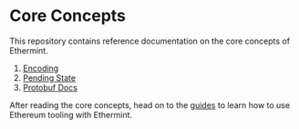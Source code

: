 <!--
order: false
parent:
  order: 4
-->

# Core Concepts

This repository contains reference documentation on the core concepts of Ethermint.

1. [Encoding](./encoding.md)
2. [Pending State](./pending_state.md)
3. [Protobuf Docs](./proto-docs.md)

After reading the core concepts, head on to the [guides](../guides/README.md) to learn how to use Ethereum tooling with Ethermint.
